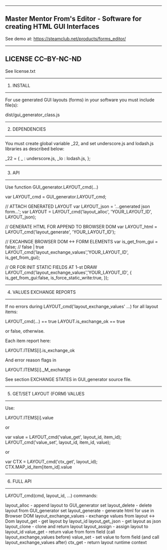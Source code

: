 ------------------------------------------
Master Mentor From's Editor -  Software for creating HTML GUI Interfaces
------------------------------------------

See demo at: https://steamclub.net/products/forms_editor/

------------------------------------------
 LICENSE CC–BY-NC-ND
------------------------------------------
See license.txt

------------------------------------------
 1. INSTALL
------------------------------------------
For use generated GUI layouts (forms) in your software you must include file(s):

dist/gui_generator_class.js

------------------------------------------
 2. DEPENDENCIES
------------------------------------------

You must create global variable _22, and set underscore.js and lodash.js libraries as described below:

_22 =
{
	_			: underscore.js,
	_lo			: lodash.js,
};

------------------------------------------
 3. API
------------------------------------------
Use function GUI_generator.LAYOUT_cmd(...)

var LAYOUT_cmd = GUI_generator.LAYOUT_cmd;

// ATTACH GENERATED LAYOUT
var LAYOUT_json = '...generated json form...';
var LAYOUT = LAYOUT_cmd('layout_alloc', 'YOUR_LAYOUT_ID', LAYOUT_json);

// GENERATE HTML FOR APPEND TO BROWSER DOM
var LAYOUT_html = LAYOUT_cmd('layout_generate', 'YOUR_LAYOUT_ID');

// EXCAHNGE BROWSER DOM <-> FORM ELEMENTS
var is_get_from_gui = false; // false | true
LAYOUT_cmd('layout_exchange_values','YOUR_LAYOUT_ID', is_get_from_gui);

// OR FOR INIT STATIC FIELDS AT 1-st DRAW
LAYOUT_cmd('layout_exchange_values','YOUR_LAYOUT_ID', { is_get_from_gui:false, is_force_static_write:true,  });

------------------------------------------
 4. VALUES EXCHANGE REPORTS
------------------------------------------
If no errors during LAYOUT_cmd('layout_exchange_values' ...) for all layout items:

LAYOUT_cmd(...) == true
LAYOUT.is_exchange_ok == true

or false, otherwise.

Each item report here:

LAYOUT.ITEMS[i].is_exchange_ok

And error reason flags in

LAYOUT.ITEMS[i]._M_exchange

See section EXCHANGE STATES in GUI_generator source file.

------------------------------------------
 5. GET/SET LAYOUT (FORM) VALUES
------------------------------------------
Use:

LAYOUT.ITEMS[i].value

or

var value = LAYOUT_cmd('value_get', layout_id, item_id);
LAYOUT_cmd('value_set', layout_id, item_id, value);

or

var CTX = LAYOUT_cmd('ctx_get', layout_id);
CTX.MAP_id_item[item_id].value

------------------------------------------
 6. FULL API
------------------------------------------

LAYOUT_cmd(cmd, layout_id, ...) commands:

layout_alloc				- append layout to GUI_generator set
layout_delete				- delete layout from GUI_generator set
layout_generate				- generate html for use in Browser DOM
layout_exchange_values		- exchange values from layout <-> Dom
layout_get					- get layout by layout_id
layout_get_json				- get layout as json
layout_clone				- clone and return layout
layout_assign				- assign layout to layout_id
value_get					- return value from form field (call layout_exchange_values before)
value_set					- set value to form field (and call layout_exchange_values after)
ctx_get						- return layout runtime context

